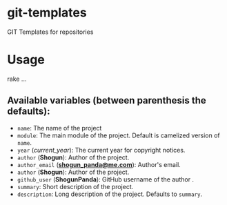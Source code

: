 # git-templates

GIT Templates for repositories

# Usage

rake ...

## Available variables (between parenthesis the defaults):

* `name`: The name of the project
* `module`: The main module of the project. Default is camelized version of `name`.
* `year` (*current_year*): The current year for copyright notices.
* `author` (**Shogun**): Author of the project.
* `author_email` (**shogun_panda@me.com**): Author's email.
* `author` (**Shogun**): Author of the project.
* `github_user` (**ShogunPanda**): GitHub username of the author .
* `summary`: Short description of the project.
* `description`: Long description of the project. Defaults to `summary`.